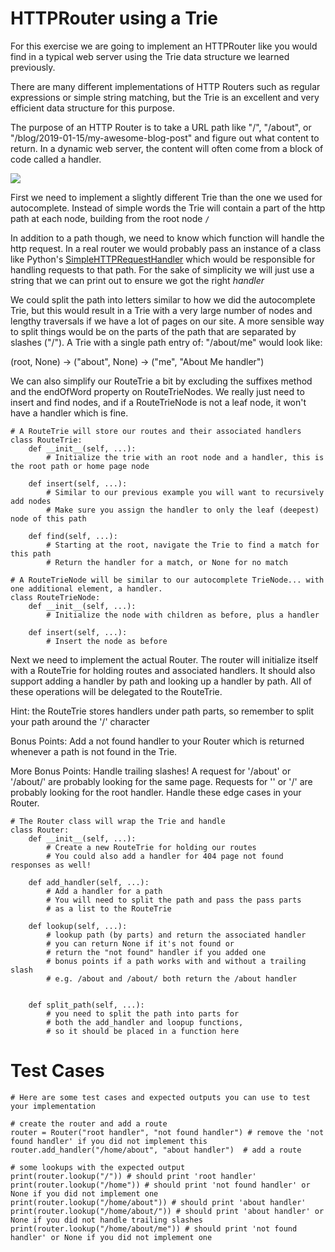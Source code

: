HTTPRouter using a Trie
=======================

For this exercise we are going to implement an HTTPRouter like you would find in a typical web server using the Trie data structure we learned previously.

There are many different implementations of HTTP Routers such as regular expressions or simple string matching, but the Trie is an excellent and very efficient data structure for this purpose.

The purpose of an HTTP Router is to take a URL path like "/", "/about", or "/blog/2019-01-15/my-awesome-blog-post" and figure out what content to return. In a dynamic web server, the content will often come from a block of code called a handler.

![](https://video.udacity-data.com/topher/2017/August/598b5e9b_2-5-managing-app-location-with-react-router-2x/2-5-managing-app-location-with-react-router-2x.jpg)

First we need to implement a slightly different Trie than the one we used for autocomplete. Instead of simple words the Trie will contain a part of the http path at each node, building from the root node `/`

In addition to a path though, we need to know which function will handle the http request. In a real router we would probably pass an instance of a class like Python's [SimpleHTTPRequestHandler](https://docs.python.org/3/library/http.server.html#http.server.SimpleHTTPRequestHandler) which would be responsible for handling requests to that path. For the sake of simplicity we will just use a string that we can print out to ensure we got the right _handler_

We could split the path into letters similar to how we did the autocomplete Trie, but this would result in a Trie with a very large number of nodes and lengthy traversals if we have a lot of pages on our site. A more sensible way to split things would be on the parts of the path that are separated by slashes ("/"). A Trie with a single path entry of: "/about/me" would look like:

(root, None) -> ("about", None) -> ("me", "About Me handler")

We can also simplify our RouteTrie a bit by excluding the suffixes method and the endOfWord property on RouteTrieNodes. We really just need to insert and find nodes, and if a RouteTrieNode is not a leaf node, it won't have a handler which is fine.

    # A RouteTrie will store our routes and their associated handlers
    class RouteTrie:
        def __init__(self, ...):
            # Initialize the trie with an root node and a handler, this is the root path or home page node
    
        def insert(self, ...):
            # Similar to our previous example you will want to recursively add nodes
            # Make sure you assign the handler to only the leaf (deepest) node of this path
    
        def find(self, ...):
            # Starting at the root, navigate the Trie to find a match for this path
            # Return the handler for a match, or None for no match
    
    # A RouteTrieNode will be similar to our autocomplete TrieNode... with one additional element, a handler.
    class RouteTrieNode:
        def __init__(self, ...):
            # Initialize the node with children as before, plus a handler
    
        def insert(self, ...):
            # Insert the node as before
    

Next we need to implement the actual Router. The router will initialize itself with a RouteTrie for holding routes and associated handlers. It should also support adding a handler by path and looking up a handler by path. All of these operations will be delegated to the RouteTrie.

Hint: the RouteTrie stores handlers under path parts, so remember to split your path around the '/' character

Bonus Points: Add a not found handler to your Router which is returned whenever a path is not found in the Trie.

More Bonus Points: Handle trailing slashes! A request for '/about' or '/about/' are probably looking for the same page. Requests for '' or '/' are probably looking for the root handler. Handle these edge cases in your Router.

    # The Router class will wrap the Trie and handle 
    class Router:
        def __init__(self, ...):
            # Create a new RouteTrie for holding our routes
            # You could also add a handler for 404 page not found responses as well!
    
        def add_handler(self, ...):
            # Add a handler for a path
            # You will need to split the path and pass the pass parts
            # as a list to the RouteTrie
    
        def lookup(self, ...):
            # lookup path (by parts) and return the associated handler
            # you can return None if it's not found or
            # return the "not found" handler if you added one
            # bonus points if a path works with and without a trailing slash
            # e.g. /about and /about/ both return the /about handler
    
    
        def split_path(self, ...):
            # you need to split the path into parts for 
            # both the add_handler and loopup functions,
            # so it should be placed in a function here
    

Test Cases
==========

    # Here are some test cases and expected outputs you can use to test your implementation
    
    # create the router and add a route
    router = Router("root handler", "not found handler") # remove the 'not found handler' if you did not implement this
    router.add_handler("/home/about", "about handler")  # add a route
    
    # some lookups with the expected output
    print(router.lookup("/")) # should print 'root handler'
    print(router.lookup("/home")) # should print 'not found handler' or None if you did not implement one
    print(router.lookup("/home/about")) # should print 'about handler'
    print(router.lookup("/home/about/")) # should print 'about handler' or None if you did not handle trailing slashes
    print(router.lookup("/home/about/me")) # should print 'not found handler' or None if you did not implement one
